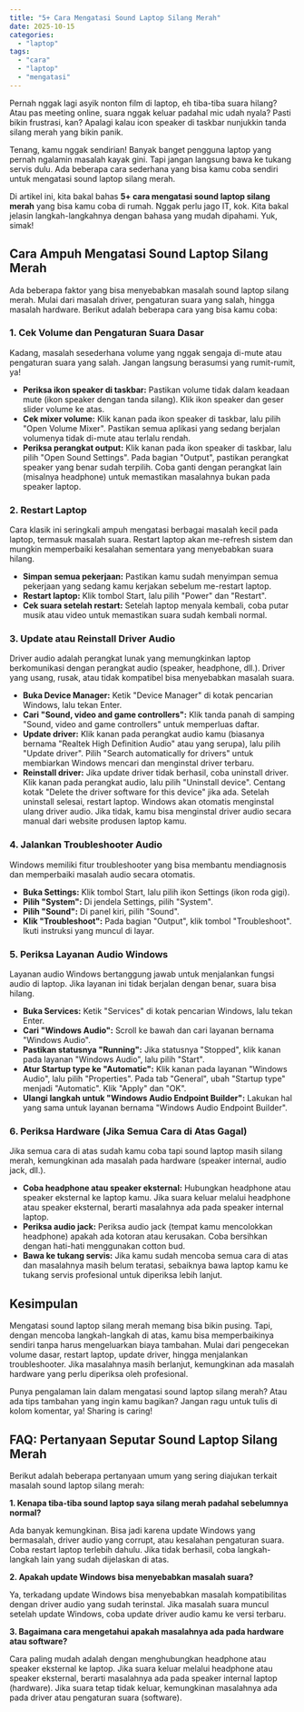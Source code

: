 ```yaml
---
title: "5+ Cara Mengatasi Sound Laptop Silang Merah"
date: 2025-10-15
categories: 
  - "laptop"
tags: 
  - "cara"
  - "laptop"
  - "mengatasi"
---
```


Pernah nggak lagi asyik nonton film di laptop, eh tiba-tiba suara hilang? Atau pas meeting online, suara nggak keluar padahal mic udah nyala? Pasti bikin frustrasi, kan? Apalagi kalau icon speaker di taskbar nunjukkin tanda silang merah yang bikin panik.

Tenang, kamu nggak sendirian! Banyak banget pengguna laptop yang pernah ngalamin masalah kayak gini. Tapi jangan langsung bawa ke tukang servis dulu. Ada beberapa cara sederhana yang bisa kamu coba sendiri untuk mengatasi sound laptop silang merah.

Di artikel ini, kita bakal bahas **5+ cara mengatasi sound laptop silang merah** yang bisa kamu coba di rumah. Nggak perlu jago IT, kok. Kita bakal jelasin langkah-langkahnya dengan bahasa yang mudah dipahami. Yuk, simak!

## Cara Ampuh Mengatasi Sound Laptop Silang Merah

Ada beberapa faktor yang bisa menyebabkan masalah sound laptop silang merah. Mulai dari masalah driver, pengaturan suara yang salah, hingga masalah hardware. Berikut adalah beberapa cara yang bisa kamu coba:

### 1\. Cek Volume dan Pengaturan Suara Dasar

Kadang, masalah sesederhana volume yang nggak sengaja di-mute atau pengaturan suara yang salah. Jangan langsung berasumsi yang rumit-rumit, ya!

- **Periksa ikon speaker di taskbar:** Pastikan volume tidak dalam keadaan mute (ikon speaker dengan tanda silang). Klik ikon speaker dan geser slider volume ke atas.
- **Cek mixer volume:** Klik kanan pada ikon speaker di taskbar, lalu pilih "Open Volume Mixer". Pastikan semua aplikasi yang sedang berjalan volumenya tidak di-mute atau terlalu rendah.
- **Periksa perangkat output:** Klik kanan pada ikon speaker di taskbar, lalu pilih "Open Sound Settings". Pada bagian "Output", pastikan perangkat speaker yang benar sudah terpilih. Coba ganti dengan perangkat lain (misalnya headphone) untuk memastikan masalahnya bukan pada speaker laptop.

### 2\. Restart Laptop

Cara klasik ini seringkali ampuh mengatasi berbagai masalah kecil pada laptop, termasuk masalah suara. Restart laptop akan me-refresh sistem dan mungkin memperbaiki kesalahan sementara yang menyebabkan suara hilang.

- **Simpan semua pekerjaan:** Pastikan kamu sudah menyimpan semua pekerjaan yang sedang kamu kerjakan sebelum me-restart laptop.
- **Restart laptop:** Klik tombol Start, lalu pilih "Power" dan "Restart".
- **Cek suara setelah restart:** Setelah laptop menyala kembali, coba putar musik atau video untuk memastikan suara sudah kembali normal.

### 3\. Update atau Reinstall Driver Audio

Driver audio adalah perangkat lunak yang memungkinkan laptop berkomunikasi dengan perangkat audio (speaker, headphone, dll.). Driver yang usang, rusak, atau tidak kompatibel bisa menyebabkan masalah suara.

- **Buka Device Manager:** Ketik "Device Manager" di kotak pencarian Windows, lalu tekan Enter.
- **Cari "Sound, video and game controllers":** Klik tanda panah di samping "Sound, video and game controllers" untuk memperluas daftar.
- **Update driver:** Klik kanan pada perangkat audio kamu (biasanya bernama "Realtek High Definition Audio" atau yang serupa), lalu pilih "Update driver". Pilih "Search automatically for drivers" untuk membiarkan Windows mencari dan menginstal driver terbaru.
- **Reinstall driver:** Jika update driver tidak berhasil, coba uninstall driver. Klik kanan pada perangkat audio, lalu pilih "Uninstall device". Centang kotak "Delete the driver software for this device" jika ada. Setelah uninstall selesai, restart laptop. Windows akan otomatis menginstal ulang driver audio. Jika tidak, kamu bisa menginstal driver audio secara manual dari website produsen laptop kamu.

### 4\. Jalankan Troubleshooter Audio

Windows memiliki fitur troubleshooter yang bisa membantu mendiagnosis dan memperbaiki masalah audio secara otomatis.

- **Buka Settings:** Klik tombol Start, lalu pilih ikon Settings (ikon roda gigi).
- **Pilih "System":** Di jendela Settings, pilih "System".
- **Pilih "Sound":** Di panel kiri, pilih "Sound".
- **Klik "Troubleshoot":** Pada bagian "Output", klik tombol "Troubleshoot". Ikuti instruksi yang muncul di layar.

### 5\. Periksa Layanan Audio Windows

Layanan audio Windows bertanggung jawab untuk menjalankan fungsi audio di laptop. Jika layanan ini tidak berjalan dengan benar, suara bisa hilang.

- **Buka Services:** Ketik "Services" di kotak pencarian Windows, lalu tekan Enter.
- **Cari "Windows Audio":** Scroll ke bawah dan cari layanan bernama "Windows Audio".
- **Pastikan statusnya "Running":** Jika statusnya "Stopped", klik kanan pada layanan "Windows Audio", lalu pilih "Start".
- **Atur Startup type ke "Automatic":** Klik kanan pada layanan "Windows Audio", lalu pilih "Properties". Pada tab "General", ubah "Startup type" menjadi "Automatic". Klik "Apply" dan "OK".
- **Ulangi langkah untuk "Windows Audio Endpoint Builder":** Lakukan hal yang sama untuk layanan bernama "Windows Audio Endpoint Builder".

### 6\. Periksa Hardware (Jika Semua Cara di Atas Gagal)

Jika semua cara di atas sudah kamu coba tapi sound laptop masih silang merah, kemungkinan ada masalah pada hardware (speaker internal, audio jack, dll.).

- **Coba headphone atau speaker eksternal:** Hubungkan headphone atau speaker eksternal ke laptop kamu. Jika suara keluar melalui headphone atau speaker eksternal, berarti masalahnya ada pada speaker internal laptop.
- **Periksa audio jack:** Periksa audio jack (tempat kamu mencolokkan headphone) apakah ada kotoran atau kerusakan. Coba bersihkan dengan hati-hati menggunakan cotton bud.
- **Bawa ke tukang servis:** Jika kamu sudah mencoba semua cara di atas dan masalahnya masih belum teratasi, sebaiknya bawa laptop kamu ke tukang servis profesional untuk diperiksa lebih lanjut.

## Kesimpulan

Mengatasi sound laptop silang merah memang bisa bikin pusing. Tapi, dengan mencoba langkah-langkah di atas, kamu bisa memperbaikinya sendiri tanpa harus mengeluarkan biaya tambahan. Mulai dari pengecekan volume dasar, restart laptop, update driver, hingga menjalankan troubleshooter. Jika masalahnya masih berlanjut, kemungkinan ada masalah hardware yang perlu diperiksa oleh profesional.

Punya pengalaman lain dalam mengatasi sound laptop silang merah? Atau ada tips tambahan yang ingin kamu bagikan? Jangan ragu untuk tulis di kolom komentar, ya! Sharing is caring!

## FAQ: Pertanyaan Seputar Sound Laptop Silang Merah

Berikut adalah beberapa pertanyaan umum yang sering diajukan terkait masalah sound laptop silang merah:

**1\. Kenapa tiba-tiba sound laptop saya silang merah padahal sebelumnya normal?**

Ada banyak kemungkinan. Bisa jadi karena update Windows yang bermasalah, driver audio yang corrupt, atau kesalahan pengaturan suara. Coba restart laptop terlebih dahulu. Jika tidak berhasil, coba langkah-langkah lain yang sudah dijelaskan di atas.

**2\. Apakah update Windows bisa menyebabkan masalah suara?**

Ya, terkadang update Windows bisa menyebabkan masalah kompatibilitas dengan driver audio yang sudah terinstal. Jika masalah suara muncul setelah update Windows, coba update driver audio kamu ke versi terbaru.

**3\. Bagaimana cara mengetahui apakah masalahnya ada pada hardware atau software?**

Cara paling mudah adalah dengan menghubungkan headphone atau speaker eksternal ke laptop. Jika suara keluar melalui headphone atau speaker eksternal, berarti masalahnya ada pada speaker internal laptop (hardware). Jika suara tetap tidak keluar, kemungkinan masalahnya ada pada driver atau pengaturan suara (software).
